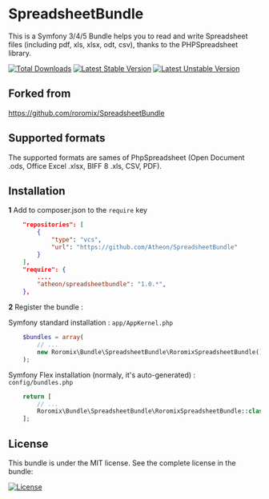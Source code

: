 # SpreadsheetBundle

This is a Symfony 3/4/5 Bundle helps you to read and write Spreadsheet files (including pdf, xls, xlsx, odt, csv), thanks to the PHPSpreadsheet library.

[![Total Downloads](https://poser.pugx.org/atheon/SpreadsheetBundle/downloads.png)](https://packagist.org/packages/roromix/SpreadsheetBundle)
[![Latest Stable Version](https://poser.pugx.org/atheon/SpreadsheetBundle/v/stable.png)](https://packagist.org/packages/roromix/SpreadsheetBundle)
[![Latest Unstable Version](https://poser.pugx.org/atheon/SpreadsheetBundle/v/unstable.png)](https://packagist.org/packages/roromix/SpreadsheetBundle)

## Forked from
https://github.com/roromix/SpreadsheetBundle

## Supported formats

The supported formats are sames of PhpSpreadsheet (Open Document .ods, Office Excel .xlsx, BIFF 8 .xls, CSV, PDF).

## Installation

**1**  Add to composer.json to the `require` key

``` json
    "repositories": [
        {
            "type": "vcs",
            "url": "https://github.com/Atheon/SpreadsheetBundle"
        }
    ],
    "require": {
        ....
        "atheon/spreadsheetbundle": "1.0.*",
    },
``` 

**2** Register the bundle :

Symfony standard installation : ``app/AppKernel.php``
``` php
    $bundles = array(
        // ...
        new Roromix\Bundle\SpreadsheetBundle\RoromixSpreadsheetBundle(),
    );
```
Symfony Flex installation (normaly, it's auto-generated) : ``config/bundles.php``
``` php
    return [
        // ...
        Roromix\Bundle\SpreadsheetBundle\RoromixSpreadsheetBundle::class => ['all' => true],
    ];
```

## License

This bundle is under the MIT license. See the complete license in the bundle:

[![License](https://poser.pugx.org/roromix/SpreadsheetBundle/license.png)](LICENSE)
